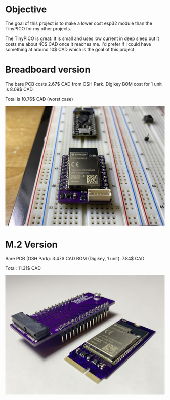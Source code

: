 # Objective

The goal of this project is to make a lower cost esp32 module than the TinyPICO
for my other projects.

The TinyPICO is great. It is small and uses low current in deep sleep but it
costs me about 40$ CAD once it reaches me. I'd prefer if I could have something
at around 10$ CAD which is the goal of this project.

# Breadboard version

The bare PCB costs 2.67$ CAD from OSH Park.
Digikey BOM cost for 1 unit is 8.09$ CAD.

Total is 10.76$ CAD (worst case)

![On Breadboard](assets/img/breadboard/on_breadboard.jpeg)

# M.2 Version

Bare PCB (OSH Park): 3.47$ CAD
BOM (Digikey, 1 unit): 7.84$ CAD

Total: 11.31$ CAD

![With Breadboard Adapter](assets/img/M2/with_breadboard_adapter.jpeg)
